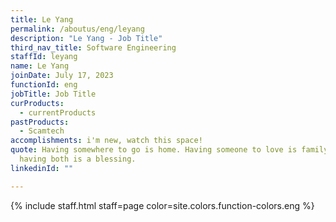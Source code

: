 ```yaml
---
title: Le Yang
permalink: /aboutus/eng/leyang
description: "Le Yang - Job Title"
third_nav_title: Software Engineering
staffId: leyang
name: Le Yang
joinDate: July 17, 2023
functionId: eng
jobTitle: Job Title
curProducts:
  - currentProducts
pastProducts:
  - Scamtech
accomplishments: i'm new, watch this space!
quote: Having somewhere to go is home. Having someone to love is family. And
  having both is a blessing.
linkedinId: ""

---
```


{% include staff.html staff=page color=site.colors.function-colors.eng %}
